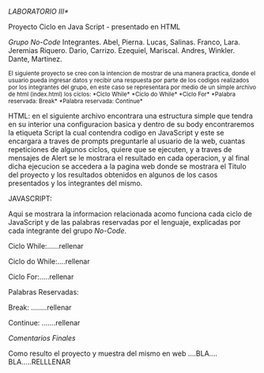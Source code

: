 _LABORATORIO III*_

Proyecto Ciclo en Java Script - presentado en HTML

*Grupo No-Code* 
Integrantes.
Abel, Pierna.
Lucas, Salinas.
Franco, Lara.
Jeremias Riquero.
Dario, Carrizo.
Ezequiel, Mariscal.
Andres, Winkler.
Dante, Martinez.

<sub>
El siguiente proyecto se creo con la intencion de mostrar de una manera practica, donde
el usuario pueda ingresar datos y recibir una respuesta por parte de los codigos realizados 
por los integrantes del grupo, en este caso se representara por medio de un simple archivo 
de html (index.html) los ciclos:
*Ciclo While*
*Ciclo do While*
*Ciclo For*
*Palabra reservada: Break*
*Palabra reservada: Continue*
</sub>

HTML: en el siguiente archivo encontrara una estructura simple que tendra en su interior
una configuracion basica y dentro de su body encontraremos la etiqueta Script la cual 
contendra codigo en JavaScript y este se encargara a traves de prompts preguntarle al 
usuario de la web, cuantas repeticiones de algunos ciclos, quiere que se ejecuten, y a
traves de mensajes de Alert se le mostrara el resultado en cada operacion, y al final 
dicha ejecucion se accedera a la pagina web donde se mostrara el Titulo del proyecto y 
los resultados obtenidos en algunos de los casos presentados y los integrantes del mismo.

JAVASCRIPT:

Aqui se mostrara la informacion relacionada acomo funciona cada ciclo de JavaScript y
de las palabras reservadas por el lenguaje, explicadas por cada integrante del 
grupo *No-Code*.

Ciclo While:......rellenar

Ciclo do While:....rellenar

Ciclo For:.....rellenar

Palabras Reservadas: 

Break: ........rellenar

Continue: .......rellenar

*Comentarios Finales*

Como resulto el proyecto y muestra del mismo en web ....BLA.... BLA.....RELLLENAR


